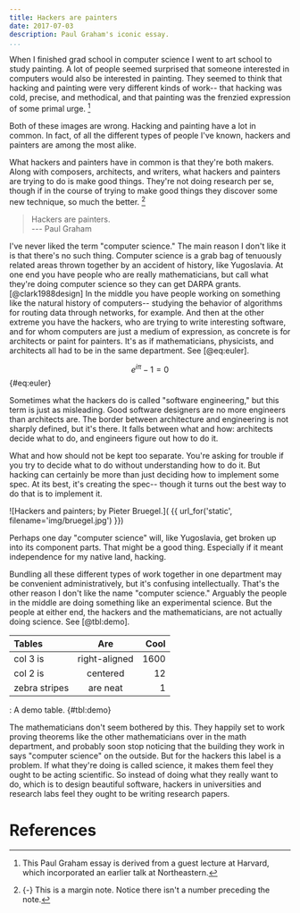```yaml
---
title: Hackers are painters
date: 2017-07-03
description: Paul Graham's iconic essay.
...
```


When I finished grad school in computer science I went to art school to
study painting. A lot of people seemed surprised that someone interested
in computers would also be interested in painting. They seemed to think
that hacking and painting were very different kinds of work-- that
hacking was cold, precise, and methodical, and that painting was the frenzied expression of some primal urge. [^intro]

Both of these images are wrong. Hacking and painting have a lot in common. In
fact, of all the different types of people I've known, hackers and painters
are among the most alike.

What hackers and painters have in common is that they're both makers. Along
with composers, architects, and writers, what hackers and painters are trying
to do is make good things. They're not doing research per se, though if in the
course of trying to make good things they discover some new technique, so much
the better. [^mn]

> Hackers are painters. \
> --- Paul Graham

I've never liked the term "computer science." The main reason I don't
like it is that there's no such thing. Computer science is a grab bag of
tenuously related areas thrown together by an accident of history, like
Yugoslavia. At one end you have people who are really mathematicians, but call
what they're doing computer science so they can get DARPA grants.
[@clark1988design] In the middle you have people working on something
like the natural history of computers-- studying the behavior of
algorithms for routing data through networks, for example. And then at
the other extreme you have the hackers, who are trying to write
interesting software, and for whom computers are just a medium of
expression, as concrete is for architects or paint for painters. It's as
if mathematicians, physicists, and architects all had to be in the same
department. See [@eq:euler].

$$ e^{i\pi} - 1 = 0 $$ {#eq:euler}

Sometimes what the hackers do is called "software engineering," but this term
is just as misleading. Good software designers are no more engineers than
architects are. The border between architecture and engineering is not sharply
defined, but it's there. It falls between what and how: architects decide what
to do, and engineers figure out how to do it.

What and how should not be kept too separate. You're asking for trouble if you
try to decide what to do without understanding how to do it. But hacking can
certainly be more than just deciding how to implement some spec. At its best,
it's creating the spec-- though it turns out the best way to do that is to
implement it.

![Hackers and painters; by Pieter Bruegel.]( {{
url_for('static', filename='img/bruegel.jpg') }})

Perhaps one day "computer science" will, like Yugoslavia, get broken up into
its component parts. That might be a good thing. Especially if it meant
independence for my native land, hacking.

Bundling all these different types of work together in one department
may be convenient administratively, but it's confusing intellectually.
That's the other reason I don't like the name "computer science."
Arguably the people in the middle are doing something like an
experimental science. But the people at either end, the hackers and the
mathematicians, are not actually doing science. See [@tbl:demo].

| Tables        | Are           | Cool  |
|:------------- |:-------------:| -----:|
| col 3 is      | right-aligned | 1600 |
| col 2 is      | centered      |   12 |
| zebra stripes | are neat      |    1 |
: A demo table. {#tbl:demo}

The mathematicians don't seem bothered by this. They happily set to work
proving theorems like the other mathematicians over in the math
department, and probably soon stop noticing that the building they work in
says "computer science" on the outside. But for the hackers this label is a
problem. If what they're doing is called science, it makes them feel they
ought to be acting scientific. So instead of doing what they really want to
do, which is to design beautiful software, hackers in universities and
research labs feel they ought to be writing research papers.

[^intro]: This Paul Graham essay is derived from a guest lecture at
Harvard, which incorporated an earlier talk at Northeastern.

[^mn]:
    {-} This is a margin note. Notice there isn't a number preceding the note.

# References

